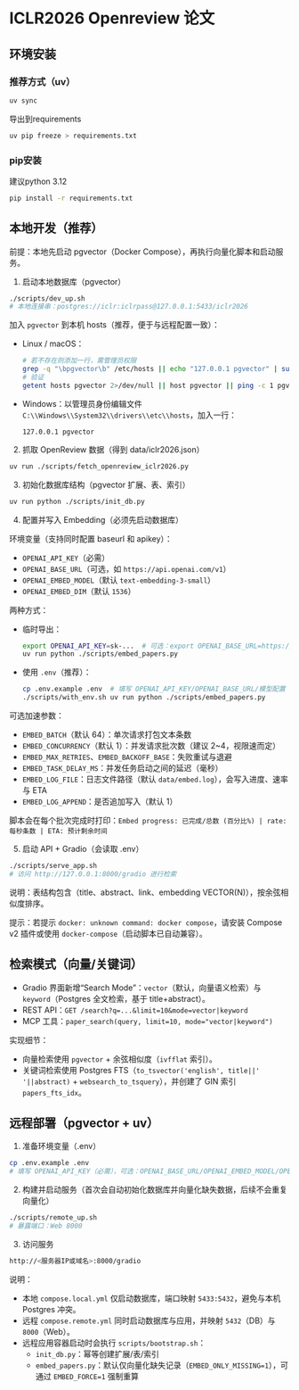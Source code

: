 # ICLR2026 Openreview 论文

## 环境安装

### 推荐方式（uv）

```bash
uv sync
```

导出到requirements

```bash
uv pip freeze > requirements.txt
```

### pip安装

建议python 3.12

```bash
pip install -r requirements.txt
```

## 本地开发（推荐）

前提：本地先启动 pgvector（Docker Compose），再执行向量化脚本和启动服务。

1) 启动本地数据库（pgvector）

```bash
./scripts/dev_up.sh
# 本地连接串：postgres://iclr:iclrpass@127.0.0.1:5433/iclr2026
```

加入 `pgvector` 到本机 hosts（推荐，便于与远程配置一致）：

- Linux / macOS：

  ```bash
  # 若不存在则添加一行，需管理员权限
  grep -q "\bpgvector\b" /etc/hosts || echo "127.0.0.1 pgvector" | sudo tee -a /etc/hosts
  # 验证
  getent hosts pgvector 2>/dev/null || host pgvector || ping -c 1 pgvector
  ```

- Windows：以管理员身份编辑文件 `C:\\Windows\\System32\\drivers\\etc\\hosts`，加入一行：

  ```
  127.0.0.1 pgvector
  ```

2) 抓取 OpenReview 数据（得到 data/iclr2026.json）

```bash
uv run ./scripts/fetch_openreview_iclr2026.py
```

3) 初始化数据库结构（pgvector 扩展、表、索引）

```bash
uv run python ./scripts/init_db.py
```

4) 配置并写入 Embedding（必须先启动数据库）

环境变量（支持同时配置 baseurl 和 apikey）：
- `OPENAI_API_KEY`（必需）
- `OPENAI_BASE_URL`（可选，如 `https://api.openai.com/v1`）
- `OPENAI_EMBED_MODEL`（默认 `text-embedding-3-small`）
- `OPENAI_EMBED_DIM`（默认 `1536`）

两种方式：
- 临时导出：

  ```bash
  export OPENAI_API_KEY=sk-...  # 可选：export OPENAI_BASE_URL=https://api.openai.com/v1
  uv run python ./scripts/embed_papers.py
  ```

- 使用 `.env`（推荐）：

  ```bash
  cp .env.example .env  # 填写 OPENAI_API_KEY/OPENAI_BASE_URL/模型配置
  ./scripts/with_env.sh uv run python ./scripts/embed_papers.py
  ```

可选加速参数：
- `EMBED_BATCH`（默认 64）：单次请求打包文本条数
- `EMBED_CONCURRENCY`（默认 1）：并发请求批次数（建议 2~4，视限速而定）
- `EMBED_MAX_RETRIES`、`EMBED_BACKOFF_BASE`：失败重试与退避
- `EMBED_TASK_DELAY_MS`：并发任务启动之间的延迟（毫秒）
- `EMBED_LOG_FILE`：日志文件路径（默认 `data/embed.log`），会写入进度、速率与 ETA
- `EMBED_LOG_APPEND`：是否追加写入（默认 1）

脚本会在每个批次完成时打印：`Embed progress: 已完成/总数 (百分比%) | rate: 每秒条数 | ETA: 预计剩余时间`

5) 启动 API + Gradio（会读取 .env）

```bash
./scripts/serve_app.sh
# 访问 http://127.0.0.1:8000/gradio 进行检索
```

说明：表结构包含（title、abstract、link、embedding VECTOR(N)），按余弦相似度排序。

提示：若提示 `docker: unknown command: docker compose`，请安装 Compose v2 插件或使用 `docker-compose`（启动脚本已自动兼容）。

## 检索模式（向量/关键词）

- Gradio 界面新增“Search Mode”：`vector`（默认，向量语义检索）与 `keyword`（Postgres 全文检索，基于 title+abstract）。
- REST API：`GET /search?q=...&limit=10&mode=vector|keyword`
- MCP 工具：`paper_search(query, limit=10, mode="vector|keyword")`

实现细节：
- 向量检索使用 `pgvector` + 余弦相似度（`ivfflat` 索引）。
- 关键词检索使用 Postgres FTS（`to_tsvector('english', title||' '||abstract)` + `websearch_to_tsquery`），并创建了 GIN 索引 `papers_fts_idx`。

## 远程部署（pgvector + uv）

1) 准备环境变量（.env）

```bash
cp .env.example .env
# 填写 OPENAI_API_KEY（必需），可选：OPENAI_BASE_URL/OPENAI_EMBED_MODEL/OPENAI_EMBED_DIM
```

2) 构建并启动服务（首次会自动初始化数据库并向量化缺失数据，后续不会重复向量化）

```bash
./scripts/remote_up.sh
# 暴露端口：Web 8000
```

3) 访问服务

```bash
http://<服务器IP或域名>:8000/gradio
```

说明：
- 本地 `compose.local.yml` 仅启动数据库，端口映射 `5433:5432`，避免与本机 Postgres 冲突。
- 远程 `compose.remote.yml` 同时启动数据库与应用，并映射 `5432`（DB）与 `8000`（Web）。
 - 远程应用容器启动时会执行 `scripts/bootstrap.sh`：
   - `init_db.py`：幂等创建扩展/表/索引
   - `embed_papers.py`：默认仅向量化缺失记录（`EMBED_ONLY_MISSING=1`），可通过 `EMBED_FORCE=1` 强制重算
